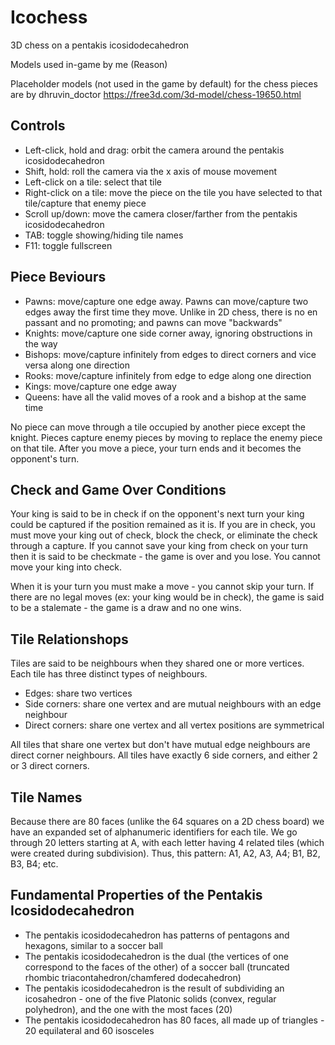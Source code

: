 # Icochess
3D chess on a pentakis icosidodecahedron

Models used in-game by me (Reason)

Placeholder models (not used in the game by default) for the chess pieces are by dhruvin_doctor
https://free3d.com/3d-model/chess-19650.html

## Controls

- Left-click, hold and drag: 	orbit the camera around the pentakis icosidodecahedron
- Shift, hold:					roll the camera via the x axis of mouse movement
- Left-click on a tile:     	select that tile
- Right-click on a tile:    	move the piece on the tile you have selected to that tile/capture that enemy piece
- Scroll up/down:           	move the camera closer/farther from the pentakis icosidodecahedron
- TAB:							toggle showing/hiding tile names
- F11:                      	toggle fullscreen

## Piece Beviours

- Pawns:			move/capture one edge away. Pawns can move/capture two edges away the first time they move. Unlike in 2D chess, there is no en passant and no promoting; and pawns can move "backwards"
- Knights:	  		move/capture one side corner away, ignoring obstructions in the way
- Bishops:			move/capture infinitely from edges to direct corners and vice versa along one direction
- Rooks:			move/capture infinitely from edge to edge along one direction
- Kings: 			move/capture one edge away
- Queens:			have all the valid moves of a rook and a bishop at the same time

No piece can move through a tile occupied by another piece except the knight.
Pieces capture enemy pieces by moving to replace the enemy piece on that tile.
After you move a piece, your turn ends and it becomes the opponent's turn.

## Check and Game Over Conditions

Your king is said to be in check if on the opponent's next turn your king could be captured if the position remained as it is.
If you are in check, you must move your king out of check, block the check, or eliminate the check through a capture.
If you cannot save your king from check on your turn then it is said to be checkmate - the game is over and you lose.
You cannot move your king into check.

When it is your turn you must make a move - you cannot skip your turn.
If there are no legal moves (ex: your king would be in check), the game is said to be a stalemate - the game is a draw and no one wins.

## Tile Relationshops

Tiles are said to be neighbours when they shared one or more vertices.
Each tile has three distinct types of neighbours.

- Edges:				share two vertices
- Side corners: 		share one vertex and are mutual neighbours with an edge neighbour
- Direct corners:		share one vertex and all vertex positions are symmetrical

All tiles that share one vertex but don't have mutual edge neighbours are direct corner neighbours.
All tiles have exactly 6 side corners, and either 2 or 3 direct corners.

## Tile Names

Because there are 80 faces (unlike the 64 squares on a 2D chess board) we have an expanded set of alphanumeric identifiers for each tile. We go through 20 letters starting at A, with each letter having 4 related tiles (which were created during subdivision). Thus, this pattern: A1, A2, A3, A4; B1, B2, B3, B4; etc.

## Fundamental Properties of the Pentakis Icosidodecahedron

- The pentakis icosidodecahedron has patterns of pentagons and hexagons, similar to a soccer ball
- The pentakis icosidodecahedron is the dual (the vertices of one correspond to the faces of the other) of a soccer ball (truncated rhombic triacontahedron/chamfered dodecahedron)
- The pentakis icosidodecahedron is the result of subdividing an icosahedron - one of the five Platonic solids (convex, regular polyhedron), and the one with the most faces (20)
- The pentakis icosidodecahedron has 80 faces, all made up of triangles - 20 equilateral and 60 isosceles
